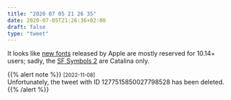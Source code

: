```yaml
---
title: "2020 07 05 21 26 35"
date: 2020-07-05T21:26:36+02:00
draft: false
type: "tweet"
---
```


It looks like [new fonts](https://support.apple.com/en-us/HT210192) released by Apple are mostly reserved for 10.14+ users; sadly, the [SF Symbols 2](https://developer.apple.com/sf-symbols/) are Catalina only.

{{% alert note %}}
<small>[2022-11-08]</small><br>
Unfortunately, the tweet with ID 1277515850027798528 has been deleted.
{{% /alert %}}

